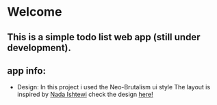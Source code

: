 # Welcome 
## This is a simple todo list web app (still under development).

## app info:
- Design:
    In this project i used the Neo-Brutalism ui style
    The layout is inspired by [Nada Ishtewi](https://www.behance.net/nsaeooshy)
    check the design [here!](https://www.behance.net/gallery/107935847/Todo-List-Desktop-Mobile-app-UI-Design?tracking_source=search_projects|todo+list+app&l=7)

